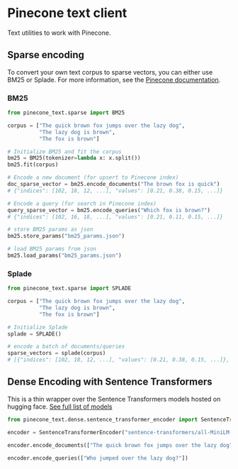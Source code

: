 # Pinecone text client

Text utilities to work with Pinecone.

## Sparse encoding

To convert your own text corpus to sparse vectors, you can either use BM25 or Splade. 
For more information, see the [Pinecone documentation](https://docs.pinecone.io/docs/hybrid-search).

### BM25

```python
from pinecone_text.sparse import BM25

corpus = ["The quick brown fox jumps over the lazy dog",
          "The lazy dog is brown",
          "The fox is brown"]

# Initialize BM25 and fit the corpus
bm25 = BM25(tokenizer=lambda x: x.split())
bm25.fit(corpus)

# Encode a new document (for upsert to Pinecone index)
doc_sparse_vector = bm25.encode_documents("The brown fox is quick")
# {"indices": [102, 18, 12, ...], "values": [0.21, 0.38, 0.15, ...]}

# Encode a query (for search in Pinecone index)
query_sparse_vector = bm25.encode_queries("Which fox is brown?")
# {"indices": [102, 16, 18, ...], "values": [0.21, 0.11, 0.15, ...]}

# store BM25 params as json
bm25.store_params("bm25_params.json")

# load BM25 params from json
bm25.load_params("bm25_params.json")
```

### Splade

```python
from pinecone_text.sparse import SPLADE

corpus = ["The quick brown fox jumps over the lazy dog",
          "The lazy dog is brown",
          "The fox is brown"]

# Initialize Splade
splade = SPLADE()

# encode a batch of documents/queries
sparse_vectors = splade(corpus)
# [{"indices": [102, 18, 12, ...], "values": [0.21, 0.38, 0.15, ...]}, ...]
```


## Dense Encoding with Sentence Transformers

This is a thin wrapper over the Sentence Transformers models hosted on hugging face. [See full list of models](https://huggingface.co/sentence-transformers)

```python
from pinecone_text.dense.sentence_transformer_encoder import SentenceTransformerEncoder

encoder = SentenceTransformerEncoder("sentence-transformers/all-MiniLM-L6-v2")

encoder.encode_documents(["The quick brown fox jumps over the lazy dog"])

encoder.encode_queries(["Who jumped over the lazy dog?"])
```

